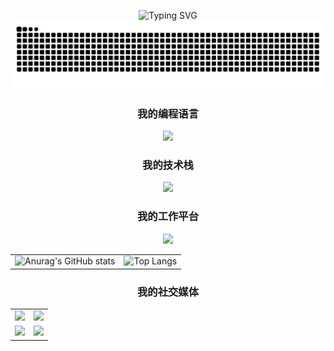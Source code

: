 <p align="center">
  <img src="https://readme-typing-svg.demolab.com?font=Fira+Code&pause=1000&center=true&vCenter=true&width=435&lines=document.wite('Hello+Flycran');Welcome+to+Flycran's+homepage!" alt="Typing SVG" />
  <br/>
  <img src="https://raw.githubusercontent.com/flycran/flycran/main/assets/github-contribution-grid-snake.svg"/>
</p>
 
<h3 align="center">
  我的编程语言
</h3>

<p align="center">
  <img src="https://skillicons.dev/icons?&theme=dark&i=html,css,sass,js,ts,jquery,md,svg"/>
</p>
 
<h3 align="center">
  我的技术栈
</h3>

<p align="center">
  <img src="https://skillicons.dev/icons?&theme=dark&i=vue,react,redux,emotion,git,nodejs,rollupjs,electron,nestjs,jenkins,mongodb,mysql,webpack,vite"/>
</p>
 
<h3 align="center">
  我的工作平台
</h3>

<p align="center">
  <img src="https://skillicons.dev/icons?&theme=dark&i=github,discord,stackoverflow,ai,ps,pr"/>
</p>

<table>
  <tr>
    <td>
      <img src="https://github-readme-stats.vercel.app/api?username=flycran&hide_title=true&icon_color=0092E8&show_icons=true&locale=cn&include_all_commits=true&hide=issues&hide_border=true" alt="Anurag's GitHub stats"/>
    </td>
    <td>
      <img src="https://github-readme-stats.vercel.app/api/top-langs/?username=flycran&layout=compact&title_color=0092E8&locale=cn&hide_border=true&card_width=467&hide_title=true" alt="Top Langs"/>
    </td>
  </tr>
</table>


<h3 align="center">
  我的社交媒体
</h3>

<table align="center">
  <tr>
    <td>
      <img src="https://stats.justsong.cn/api/bilibili?lang=zh-CN&hide_border=true&id=1970056592"/>
    </td>
    <td>
      <img src="https://stats.justsong.cn/api/github?lang=zh-CN&username=flycran"/>
    </td>
  </tr>
  <tr>
    <td>
      <img src="https://stats.justsong.cn/api/juejin?lang=zh-CN&id=1737682330585838"/>
    </td>
    <td>
      <img src="https://stats.justsong.cn/api/leetcode?lang=zh-CN&cn=true&username=cheng-feng-fei-he-4"/>
    </td>
  </tr>
</table>
 
  
